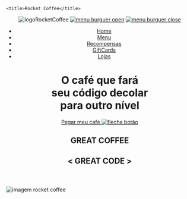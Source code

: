 <!DOCTYPE html>
<html lang="pt-br">
<head>
    <meta charset="UTF-8">
    <meta http-equiv="X-UA-Compatible" content="IE=edge">
    <meta name="viewport" content="width=device-width, initial-scale=1.0">
    <link rel="preconnect" href="https://fonts.googleapis.com">
<link rel="preconnect" href="https://fonts.gstatic.com" crossorigin>
<link href="https://fonts.googleapis.com/css2?family=Manrope:wght@400;700&display=swap" rel="stylesheet">
    <link rel="stylesheet" href="assets.css">
    <link rel="stylesheet" href="style.css">
    

    <title>Rocket Coffee</title>
</head>
<body>
    <header class="header">   
           <nav class="container">
            <img class="logo" src="./../assets/assets/logo-mobile.svg" alt="logoRocketCoffee">
            <a href="#" class="toggle open"><img src="./../assets/assets/menu-buguer-open.svg" alt=" menu burguer open"></a>
                <a href="#" class="toggle close" ><img src="./../assets/assets/menu-buguer-close.svg" alt=" menu burguer close"></a>
                    <div class="menuBigScreen">
                        <ul class="grid">
                            <li><a href="">Home</a></li>
                            <li><a href="">Menu</a></li>
                            <li><a href="">Recompensas</a></li>
                            <li><a href="">GiftCards</a></li>
                            <li><a href="">Lojas</a></li>
                        </ul>
                    </div>
                </nav>
                    <div><h1>O café que fará <br> seu código
                         decolar <br> para outro nível</h1>
                    </div>
                    <div class="button"><a href="#"> Pegar meu café <img src="./../assets/assets/arrow.svg" alt="flecha botão"></a></div>
                    <div class="paragraph">
                        <h2>GREAT COFFEE</h2>
                        <h2 class="special"> < GREAT CODE > </h2>
                    </div> 
    </header>
        <main><img class="coffee" src="./../assets/assets/rocket-coffee.png" alt="imagem rocket coffee"></main>
    <script src="main.js"></script>
</body>
</html>



